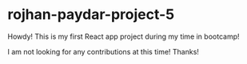 # rojhan-paydar-project-5

Howdy! This is my first React app project during my time in bootcamp! 

I am not looking for any contributions at this time! Thanks! 
